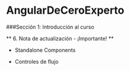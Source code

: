 # AngularDeCeroExperto

###Sección 1: Introducción al curso

** 6. Nota de actualización - ¡Importante! **

- Standalone Components 

- Controles de flujo
